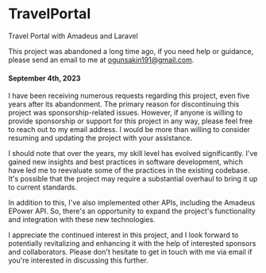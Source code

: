# TravelPortal
Travel Portal with Amadeus and Laravel 


This project was abandoned a long time ago, if you need help or guidance, please send an email to me at ogunsakin191@gmail.com.

#### September 4th, 2023
I have been receiving numerous requests regarding this project, even five years after its abandonment. The primary reason for discontinuing this project was sponsorship-related issues. However, if anyone is willing to provide sponsorship or support for this project in any way, please feel free to reach out to my email address. I would be more than willing to consider resuming and updating the project with your assistance.

I should note that over the years, my skill level has evolved significantly. I've gained new insights and best practices in software development, which have led me to reevaluate some of the practices in the existing codebase. It's possible that the project may require a substantial overhaul to bring it up to current standards.

In addition to this, I've also implemented other APIs, including the Amadeus EPower API. So, there's an opportunity to expand the project's functionality and integration with these new technologies.

I appreciate the continued interest in this project, and I look forward to potentially revitalizing and enhancing it with the help of interested sponsors and collaborators. Please don't hesitate to get in touch with me via email if you're interested in discussing this further.
